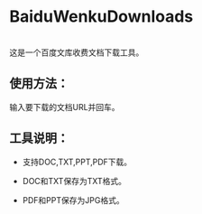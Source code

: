 # BaiduWenkuDownloads
<br>
这是一个百度文库收费文档下载工具。

## 使用方法：

输入要下载的文档URL并回车。

## 工具说明：

* 支持DOC,TXT,PPT,PDF下载。

* DOC和TXT保存为TXT格式。

* PDF和PPT保存为JPG格式。